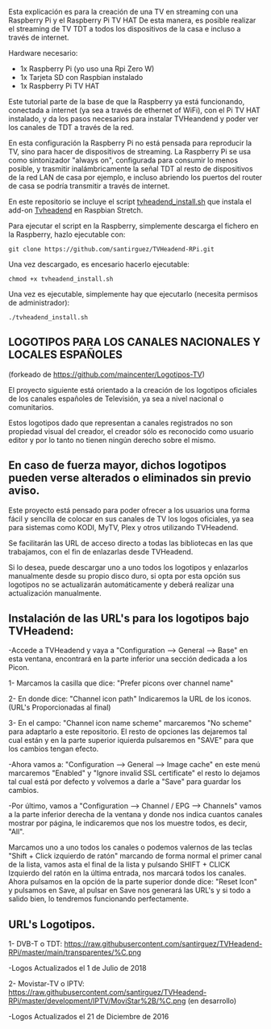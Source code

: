Esta explicación es para la creación de una TV en streaming con una Raspberry Pi y el Raspberry Pi TV HAT
De esta manera, es posible realizar el streaming de TV TDT a todos los dispositivos de la casa e incluso a través de internet.

Hardware necesario:
- 1x Raspberry Pi (yo uso una Rpi Zero W) 
- 1x Tarjeta SD con Raspbian instalado
- 1x Raspberry Pi TV HAT

Este tutorial parte de la base de que la Raspberry ya está funcionando, conectada a internet (ya sea a través de ethernet of WiFi), con el Pi TV HAT instalado, y da los pasos necesarios para instalar TVHeandend y poder ver los canales de TDT a través de la red.

En esta configuración la Raspberry Pi no está pensada para reproducir la TV, sino para hacer de dispositivos de streaming.
La Raspberry Pi se usa como sintonizador "always on", configurada para consumir lo menos posible, y trasmitir inalámbricamente la señal TDT al resto de dispositivos de la red LAN de casa por ejemplo, e incluso abriendo los puertos del router de casa se podría transmitir a través de internet.

En este repositorio se incluye el script [tvheadend_install.sh](tvheadend_install.sh) que instala el add-on [Tvheadend](https://tvheadend.org/) en Raspbian Stretch.

Para ejecutar el script en la Raspberry, simplemente descarga el fichero en la Raspberry, hazlo ejecutable con:

`git clone https://github.com/santirguez/TVHeadend-RPi.git`

Una vez descargado, es encesario hacerlo ejecutable:

`chmod +x tvheadend_install.sh`

Una vez es ejecutable, simplemente hay que ejecutarlo (necesita permisos de administrador):

`./tvheadend_install.sh`


## LOGOTIPOS PARA LOS CANALES NACIONALES Y LOCALES ESPAÑOLES 
  (forkeado de https://github.com/maincenter/Logotipos-TV)
  
El proyecto siguiente está orientado a la creación de los logotipos oficiales de los canales españoles de Televisión, ya sea a nivel nacional o comunitarios.

Estos logotipos dado que representan a canales registrados no son propiedad visual del creador, el creador sólo es reconocido como usuario editor y por lo tanto no tienen ningún derecho sobre el mismo.

En caso de fuerza mayor, dichos logotipos pueden verse alterados o eliminados sin previo aviso.
--------------------------------------------------------------------------------------------------------------------
Este proyecto está pensado para poder ofrecer a los usuarios una forma fácil y sencilla de colocar en sus canales de TV los logos oficiales, ya sea para sistemas como KODI, MyTV, Plex y otros utilizando TVHeadend.

Se facilitarán las URL de acceso directo a todas las bibliotecas en las que trabajamos, con el fin de enlazarlas desde TVHeadend.

Si lo desea, puede descargar uno a uno todos los logotipos y enlazarlos manualmente desde su propio disco duro, si opta por esta opción sus logotipos no se actualizarán automáticamente y deberá realizar una actualización manualmente.

Instalación de las URL's para los logotipos bajo TVHeadend:
--------------------------------------------------------------------------------------------------------------------
-Accede a TVHeadend y vaya a "Configuration --> General --> Base" en esta ventana, encontrará en la parte inferior una sección dedicada a los Picon.

1- Marcamos la casilla que dice: "Prefer picons over channel name"

2- En donde dice: "Channel icon path" Indicaremos la URL de los iconos. (URL's Proporcionadas al final)

3- En el campo: "Channel icon name scheme" marcaremos "No scheme" para adaptarlo a este repositorio.
El resto de opciones las dejaremos tal cual están y en la parte superior iquierda pulsaremos en "SAVE" para que los cambios tengan efecto.

-Ahora vamos a: "Configuration --> General --> Image cache" en este menú marcaremos "Enabled" y "Ignore invalid SSL certificate" el  resto lo dejamos tal cual está por defecto y volvemos a darle a "Save" para guardar los cambios.

-Por último, vamos a "Configuration --> Channel / EPG --> Channels" vamos a la parte inferior derecha de la ventana y donde nos indica cuantos canales mostrar por página, le indicaremos que nos los muestre todos, es decir, "All".

Marcamos uno a uno todos los canales o podemos valernos de las teclas "Shift + Click izquierdo de ratón" marcando de forma normal el primer canal de la lista, vamos asta el final de la lista y pulsando SHIFT + CLICK Izquierdo del ratón en la última entrada, nos marcará todos los canales. Ahora pulsamos en la opción de la parte superior donde dice: "Reset Icon" y pulsamos en Save, al pulsar en Save nos generará las URL's y si todo a salido bien, lo tendremos funcionando perfectamente.

URL's Logotipos.
--------------------------------------------------------------------------------------------------------------------
1- DVB-T o TDT: https://raw.githubusercontent.com/santirguez/TVHeadend-RPi/master/main/transparentes/%C.png

-Logos Actualizados el 1 de Julio de 2018

2- Movistar-TV o IPTV: https://raw.githubusercontent.com/santirguez/TVHeadend-RPi/master/development/IPTV/MoviStar%2B/%C.png (en desarrollo)

-Logos Actualizados el 21 de Diciembre de 2016
